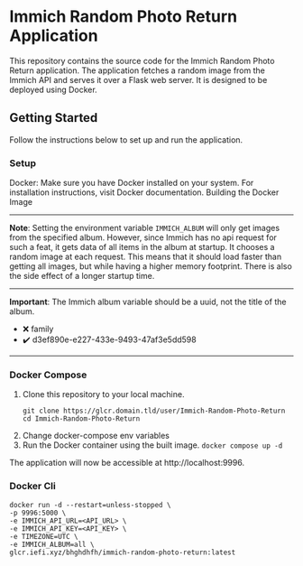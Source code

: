 # Immich Random Photo Return Application
This repository contains the source code for the Immich Random Photo Return application. The application fetches a random image from the Immich API and serves it over a Flask web server. It is designed to be deployed using Docker.

## Getting Started
Follow the instructions below to set up and run the application.

### Setup
Docker: Make sure you have Docker installed on your system. For installation instructions, visit Docker documentation.
Building the Docker Image

***
**Note**: Setting the environment variable `IMMICH_ALBUM` will only get images from the specified album. However, since Immich has no api request for such a feat, it gets data of all items in the album at startup. It chooses a random image at each request. This means that it should load faster than getting all images, but while having a higher memory footprint. There is also the side effect of a longer startup time.
***
**Important**: The Immich album variable should be a uuid, not the title of the album. 
- :x: family
- :heavy_check_mark: d3ef890e-e227-433e-9493-47af3e5dd598
***

### Docker Compose
1. Clone this repository to your local machine.
    ```shell
    git clone https://glcr.domain.tld/user/Immich-Random-Photo-Return
    cd Immich-Random-Photo-Return
    ```
2. Change docker-compose env variables
3. Run the Docker container using the built image.
    `docker compose up -d`

The application will now be accessible at http://localhost:9996.
### Docker Cli
```
docker run -d --restart=unless-stopped \
-p 9996:5000 \
-e IMMICH_API_URL=<API_URL> \
-e IMMICH_API_KEY=<API_KEY> \
-e TIMEZONE=UTC \
-e IMMICH_ALBUM=all \
glcr.iefi.xyz/bhghdhfh/immich-random-photo-return:latest
```
